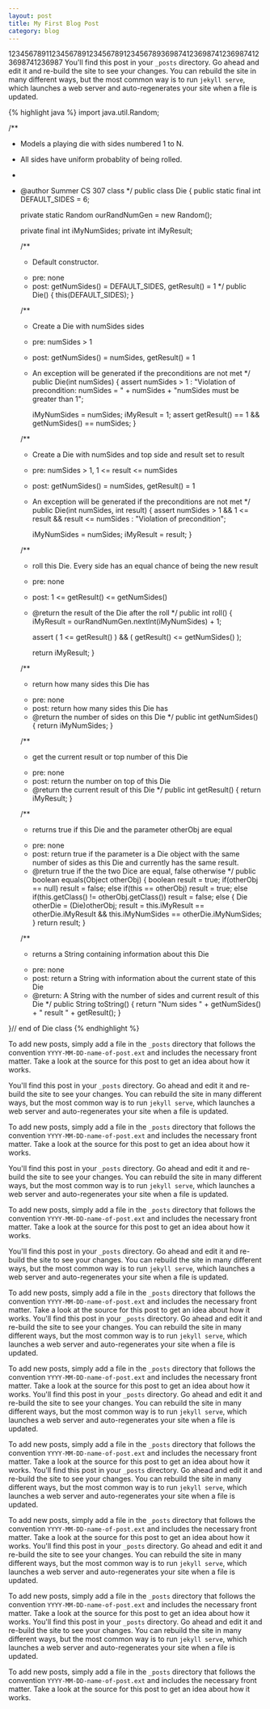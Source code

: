 ```yaml
---
layout: post
title: My First Blog Post
category: blog
---
```


12345678911234567891234567891234567893698741236987412369874123698741236987
You'll find this post in your `_posts` directory. Go ahead and edit it and re-build
the site to see your changes. You can rebuild the site in many different ways, but
the most common way is to run `jekyll serve`, which launches a web server and
auto-regenerates your site when a file is updated.


{% highlight java %}
import java.util.Random;

/**
 * Models a playing die with sides numbered 1 to N.
 * All sides have uniform probablity of being rolled.
 *
 * @author Summer CS 307 class
 */
public class Die
{   public static final int DEFAULT_SIDES = 6;

    private static Random ourRandNumGen = new Random();

    private final int iMyNumSides;
    private int iMyResult;


    /**
     * Default constructor.<p>
     * pre: none<br>
     * post: getNumSides() = DEFAULT_SIDES, getResult() = 1
     */
    public Die()
    {   this(DEFAULT_SIDES);
    }


    /**
     * Create a Die with numSides sides<p>
     * pre: numSides > 1<br>
     * post: getNumSides() = numSides, getResult() = 1<br>
     * An exception will be generated if the preconditions are not met
     */
    public Die(int numSides)
    {   assert numSides > 1 : "Violation of precondition: numSides = " + numSides + "numSides must be greater than 1";

        iMyNumSides = numSides;
        iMyResult = 1;
        assert getResult() == 1 && getNumSides() == numSides;
    }


    /**
     * Create a Die with numSides and top side and result set to result<p>
     * pre: numSides > 1, 1 <= result <= numSides<br>
     * post: getNumSides() = numSides, getResult() = 1<br>
     * An exception will be generated if the preconditions are not met
     */
    public Die(int numSides, int result)
    {   assert numSides > 1 && 1 <= result && result <= numSides : "Violation of precondition";

        iMyNumSides = numSides;
        iMyResult = result;
    }


    /**
     * roll this Die. Every side has an equal chance of being the new result<p>
     * pre: none<br>
     * post: 1 <= getResult() <= getNumSides()
     * @return the result of the Die after the roll
     */
    public int roll()
    {   iMyResult = ourRandNumGen.nextInt(iMyNumSides) + 1;

        assert ( 1 <= getResult() ) && ( getResult() <= getNumSides() );

        return iMyResult;
    }


    /**
     * return how many sides this Die has<p>
     * pre: none<br>
     * post: return how many sides this Die has
     * @return the number of sides on this Die
     */
    public int getNumSides()
    {   return iMyNumSides; }


    /**
     * get the current result or top number of this Die<p>
     * pre: none<br>
     * post: return the number on top of this Die
     * @return the current result of this Die
     */
    public int getResult()
    {   return iMyResult;   }


    /**
     * returns true if this Die and the parameter otherObj are equal<p>
     * pre: none<br>
     * post: return true if the parameter is a Die object with the same number of sides as this Die and currently has the same result.
     * @return true if the the two Dice are equal, false otherwise
     */
    public boolean equals(Object otherObj)
    {   boolean result = true;
        if(otherObj == null)
            result = false;
        else if(this == otherObj)
            result = true;
        else if(this.getClass() != otherObj.getClass())
            result = false;
        else
        {   Die otherDie = (Die)otherObj;
            result = this.iMyResult == otherDie.iMyResult
                && this.iMyNumSides == otherDie.iMyNumSides;
        }
        return result;
    }


    /**
     * returns a String containing information about this Die<p>
     * pre: none<br>
     * post: return a String with information about the current state of this Die
     * @return: A String with the number of sides and current result of this Die
     */
    public String toString()
    {   return "Num sides " + getNumSides() + " result " + getResult();
    }


}// end of Die class
{% endhighlight %}

To add new posts, simply add a file in the `_posts` directory that follows the
convention `YYYY-MM-DD-name-of-post.ext` and includes the necessary front matter.
Take a look at the source for this post to get an idea about how it works.

You'll find this post in your `_posts` directory. Go ahead and edit it and re-build
the site to see your changes. You can rebuild the site in many different ways, but
the most common way is to run `jekyll serve`, which launches a web server and
auto-regenerates your site when a file is updated.

To add new posts, simply add a file in the `_posts` directory that follows the
convention `YYYY-MM-DD-name-of-post.ext` and includes the necessary front matter.
Take a look at the source for this post to get an idea about how it works.

You'll find this post in your `_posts` directory. Go ahead and edit it and re-build
the site to see your changes. You can rebuild the site in many different ways, but
the most common way is to run `jekyll serve`, which launches a web server and
auto-regenerates your site when a file is updated.

To add new posts, simply add a file in the `_posts` directory that follows the
convention `YYYY-MM-DD-name-of-post.ext` and includes the necessary front matter.
Take a look at the source for this post to get an idea about how it works.

You'll find this post in your `_posts` directory. Go ahead and edit it and re-build
the site to see your changes. You can rebuild the site in many different ways, but
the most common way is to run `jekyll serve`, which launches a web server and
auto-regenerates your site when a file is updated.

To add new posts, simply add a file in the `_posts` directory that follows the
convention `YYYY-MM-DD-name-of-post.ext` and includes the necessary front matter.
Take a look at the source for this post to get an idea about how it works.
You'll find this post in your `_posts` directory. Go ahead and edit it and re-build
the site to see your changes. You can rebuild the site in many different ways, but
the most common way is to run `jekyll serve`, which launches a web server and
auto-regenerates your site when a file is updated.

To add new posts, simply add a file in the `_posts` directory that follows the
convention `YYYY-MM-DD-name-of-post.ext` and includes the necessary front matter.
Take a look at the source for this post to get an idea about how it works.
You'll find this post in your `_posts` directory. Go ahead and edit it and re-build
the site to see your changes. You can rebuild the site in many different ways, but
the most common way is to run `jekyll serve`, which launches a web server and
auto-regenerates your site when a file is updated.

To add new posts, simply add a file in the `_posts` directory that follows the
convention `YYYY-MM-DD-name-of-post.ext` and includes the necessary front matter.
Take a look at the source for this post to get an idea about how it works.
You'll find this post in your `_posts` directory. Go ahead and edit it and re-build
the site to see your changes. You can rebuild the site in many different ways, but
the most common way is to run `jekyll serve`, which launches a web server and
auto-regenerates your site when a file is updated.

To add new posts, simply add a file in the `_posts` directory that follows the
convention `YYYY-MM-DD-name-of-post.ext` and includes the necessary front matter.
Take a look at the source for this post to get an idea about how it works.
You'll find this post in your `_posts` directory. Go ahead and edit it and re-build
the site to see your changes. You can rebuild the site in many different ways, but
the most common way is to run `jekyll serve`, which launches a web server and
auto-regenerates your site when a file is updated.

To add new posts, simply add a file in the `_posts` directory that follows the
convention `YYYY-MM-DD-name-of-post.ext` and includes the necessary front matter.
Take a look at the source for this post to get an idea about how it works.
You'll find this post in your `_posts` directory. Go ahead and edit it and re-build
the site to see your changes. You can rebuild the site in many different ways, but
the most common way is to run `jekyll serve`, which launches a web server and
auto-regenerates your site when a file is updated.

To add new posts, simply add a file in the `_posts` directory that follows the
convention `YYYY-MM-DD-name-of-post.ext` and includes the necessary front matter.
Take a look at the source for this post to get an idea about how it works.